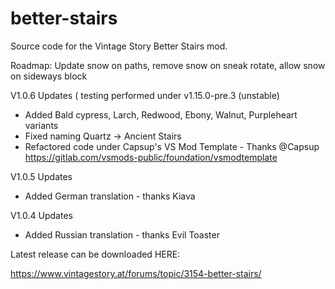 # better-stairs
 Source code for the Vintage Story Better Stairs mod.

Roadmap:  Update snow on paths, remove snow on sneak rotate, allow snow on sideways block

V1.0.6 Updates ( testing performed under v1.15.0-pre.3 (unstable)
- Added Bald cypress, Larch, Redwood, Ebony, Walnut, Purpleheart variants
- Fixed naming Quartz -> Ancient Stairs
- Refactored code under Capsup's VS Mod Template - Thanks @Capsup
  https://gitlab.com/vsmods-public/foundation/vsmodtemplate

V1.0.5 Updates
- Added German translation - thanks Kiava

V1.0.4 Updates
- Added Russian translation - thanks Evil Toaster


Latest release can be downloaded HERE:

https://www.vintagestory.at/forums/topic/3154-better-stairs/

